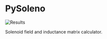 # PySoleno

![Results](tests/Bmod.png "Results comparison to matlab")

Solenoid field and inductance matrix calculator.


